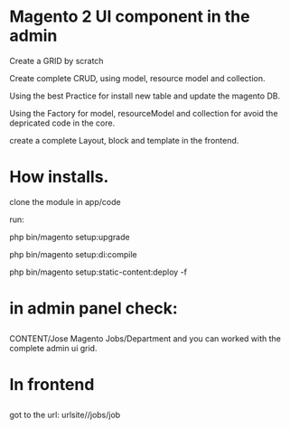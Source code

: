 
# Magento 2 UI component in the admin
   Create a GRID by scratch <p>
   Create  complete CRUD, using model, resource model and collection.<p>
   Using the best Practice for install new table and update the magento DB.<p>
   Using the Factory for model, resourceModel and collection for avoid the depricated code in the core.<p>
   create a complete Layout, block and template in the frontend.<p>

# How installs.
clone the module in app/code<p>
run:<p>
php bin/magento setup:upgrade<p>
php bin/magento setup:di:compile<p>
php bin/magento setup:static-content:deploy -f<p>

# in admin panel check:<p>
CONTENT/Jose Magento Jobs/Department and you can worked with the complete admin ui grid.

# In frontend<p>
got to the url:
urlsite//jobs/job
